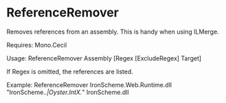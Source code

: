 ReferenceRemover
================

Removes references from an assembly. This is handy when using ILMerge.

Requires: Mono.Cecil

Usage: ReferenceRemover Assembly [Regex [ExcludeRegex] Target]

If Regex is omitted, the references are listed.

Example: ReferenceRemover IronScheme.Web.Runtime.dll "IronScheme\..*|Oyster.IntX.*" IronScheme.dll
